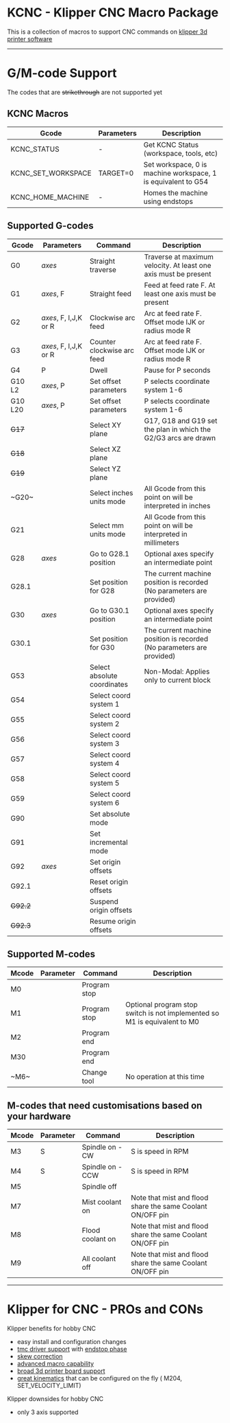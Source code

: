 # KCNC - Klipper CNC Macro Package

This is a collection of macros to support CNC commands on [klipper 3d printer software](https://github.com/KevinOConnor/klipper)

---

# G/M-code Support
The codes that are ~~strikethrough~~ are not supported yet

## KCNC Macros
Gcode | Parameters | Description
------|------------|---------
KCNC_STATUS | - | Get KCNC Status (workspace, tools, etc)
KCNC_SET_WORKSPACE | TARGET=0 | Set workspace, 0 is machine workspace, 1 is equivalent to G54 
KCNC_HOME_MACHINE | - | Homes the machine using endstops


## Supported G-codes
Gcode | Parameters | Command | Description
------|------------|---------|-------------
G0 | _axes_ | Straight traverse | Traverse at maximum velocity. At least one axis must be present
G1 | _axes_, F | Straight feed | Feed at feed rate F. At least one axis must be present
G2 | _axes_, F, I,J,K or R | Clockwise arc feed | Arc at feed rate F. Offset mode IJK or radius mode R
G3 | _axes_, F, I,J,K or R | Counter clockwise arc feed | Arc at feed rate F. Offset mode IJK or radius mode R
G4 | P | Dwell | Pause for P seconds
G10 L2 | _axes_, P | Set offset parameters | P selects coordinate system 1-6
G10 L20 | _axes_, P | Set offset parameters | P selects coordinate system 1-6
~~G17~~ | | Select XY plane | G17, G18 and G19 set the plan in which the G2/G3 arcs are drawn
~~G18~~ | | Select XZ plane |
~~G19~~ | | Select YZ plane |
~G20~ | | Select inches units mode | All Gcode from this point on will be interpreted in inches
G21 | | Select mm units mode | All Gcode from this point on will be interpreted in millimeters
G28 | _axes_ | Go to G28.1 position | Optional axes specify an intermediate point
G28.1 | | Set position for G28 | The current machine position is recorded (No parameters are provided)
G30 | _axes_ | Go to G30.1 position | Optional axes specify an intermediate point
G30.1 | | Set position for G30 | The current machine position is recorded (No parameters are provided)
G53 | | Select absolute coordinates | Non-Modal: Applies only to current block
G54 | | Select coord system 1 | 
G55 | | Select coord system 2 |
G56 | | Select coord system 3 |
G57 | | Select coord system 4 |
G58 | | Select coord system 5 |
G59 | | Select coord system 6 |
G90 | | Set absolute mode |
G91 | | Set incremental mode |
G92 | _axes_ | Set origin offsets |
G92.1 | | Reset origin offsets |
~~G92.2~~ | | Suspend origin offsets |
~~G92.3~~ | | Resume origin offsets |

## Supported M-codes
 Mcode | Parameter |Command | Description
------|-----------|--------|-------------
M0 | | Program stop |
M1 | | Program stop | Optional program stop switch is not implemented so M1 is equivalent to M0
M2 | | Program end |
M30 | | Program end |
~M6~ | | Change tool | No operation at this time

## M-codes that need customisations based on your hardware
 Mcode | Parameter |Command | Description
------|-----------|--------|-------------
M3 | S | Spindle on - CW | S is speed in RPM
M4 | S | Spindle on - CCW | S is speed in RPM
M5 | | Spindle off |
M7 | | Mist coolant on | Note that mist and flood share the same Coolant ON/OFF pin
M8 | | Flood coolant on | Note that mist and flood share the same Coolant ON/OFF pin
M9 | | All coolant off | Note that mist and flood share the same Coolant ON/OFF pin

---

# Klipper for CNC - PROs and CONs

Klipper benefits for hobby CNC
* easy install and configuration changes
* [tmc driver support](https://github.com/KevinOConnor/klipper/blob/57eb0e8975f0fc038dbf323f5ff029073334c611/config/example-extras.cfg#L962) with [endstop phase](https://github.com/KevinOConnor/klipper/blob/57eb0e8975f0fc038dbf323f5ff029073334c611/docs/Endstop_Phase.md)
* [skew correction](https://github.com/KevinOConnor/klipper/blob/57eb0e8975f0fc038dbf323f5ff029073334c611/docs/skew_correction.md)
* [advanced macro capability](https://github.com/KevinOConnor/klipper/blob/57eb0e8975f0fc038dbf323f5ff029073334c611/docs/Command_Templates.md)
* [broad 3d printer board support](https://github.com/KevinOConnor/klipper/tree/57eb0e8975f0fc038dbf323f5ff029073334c611/config)
* [great kinematics](https://github.com/KevinOConnor/klipper/blob/57eb0e8975f0fc038dbf323f5ff029073334c611/docs/Kinematics.md) that can be configured on the fly ( M204, SET_VELOCITY_LIMIT)

Klipper downsides for hobby CNC
* only 3 axis supported
